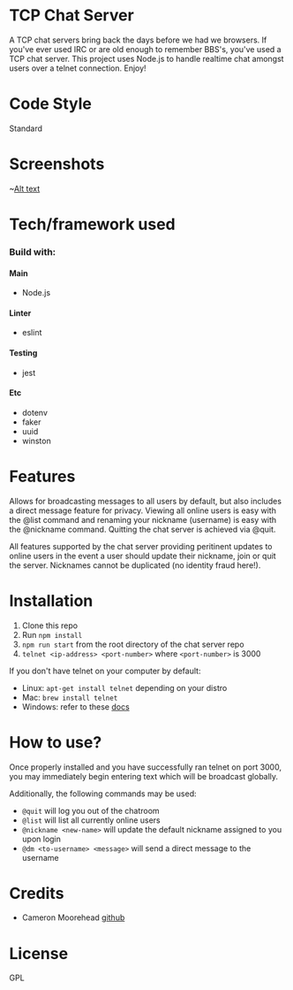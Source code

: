 # TCP Chat Server

A TCP chat servers bring back the days before we had we browsers. If you've ever used
IRC or are old enough to remember BBS's, you've used a TCP chat server. This project
uses Node.js to handle realtime chat amongst users over a telnet connection. Enjoy!

# Code Style

Standard

# Screenshots

~[Alt text](https://raw.githubusercontent.com/CameronMoorehead/06-tcp-server/master/lab-cameron/images/Selection_100.png)

# Tech/framework used

### Build with:

#### Main
- Node.js

#### Linter
- eslint

#### Testing
- jest

#### Etc
- dotenv
- faker
- uuid
- winston

# Features

Allows for broadcasting messages to all users by default, but also includes a direct
message feature for privacy. Viewing all online users is easy with the @list command
and renaming your nickname (username) is easy with the @nickname command. Quitting
the chat server is achieved via @quit.

All features supported by the chat server providing peritinent updates to online users
in the event a user should update their nickname, join or quit the server. Nicknames
cannot be duplicated (no identity fraud here!).

# Installation

1. Clone this repo
2. Run `npm install`
3. `npm run start` from the root directory of the chat server repo
4. `telnet <ip-address> <port-number>` where `<port-number>` is 3000


If you don't have telnet on your computer by default:
- Linux: `apt-get install telnet` depending on your distro
- Mac: `brew install telnet`
- Windows: refer to these [docs](https://technet.microsoft.com/en-us/library/cc771275(v=ws.10).aspx)

# How to use?

Once properly installed and you have successfully ran telnet on port 3000, you may
immediately begin entering text which will be broadcast globally.

Additionally, the following commands may be used:
- `@quit` will log you out of the chatroom
- `@list` will list all currently online users
- `@nickname <new-name>` will update the default nickname assigned to you upon login
- `@dm <to-username> <message>` will send a direct message to the username

# Credits

- Cameron Moorehead [github](https://github.com/CameronMoorehead)

# License

GPL
